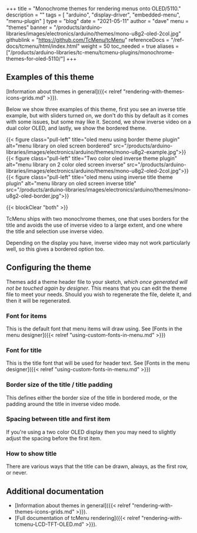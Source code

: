 +++
title = "Monochrome themes for rendering menus onto OLED/5110."
description = ""
tags = [ "arduino", "display-driver", "embedded-menu", "menu-plugin" ]
type = "blog"
date = "2021-05-11"
author =  "dave"
menu = "themes"
banner = "/products/arduino-libraries/images/electronics/arduino/themes/mono-u8g2-oled-2col.jpg"
githublink = "https://github.com/TcMenu/tcMenu"
referenceDocs = "/ref-docs/tcmenu/html/index.html"
weight = 50
toc_needed = true
aliases = ["/products/arduino-libraries/tc-menu/tcmenu-plugins/monochrome-themes-for-oled-5110/"]
+++

## Examples of this theme

[Information about themes in general]({{< relref "rendering-with-themes-icons-grids.md" >}}).

Below we show three examples of this theme, first you see an inverse title example, but with sliders turned on, we don't do this by default as it comes with some issues, but some may like it. Second, we show inverse video on a dual color OLED, and lastly, we show the bordered theme.

{{< figure class="pull-left" title="oled menu using border theme plugin" alt="menu library on oled screen bordered" src="/products/arduino-libraries/images/electronics/arduino/themes/mono-u8g2-example.jpg">}}
{{< figure class="pull-left"  title="Two color oled inverse theme plugin" alt="menu library on 2 color oled screen inverse" src="/products/arduino-libraries/images/electronics/arduino/themes/mono-u8g2-oled-2col.jpg">}}
{{< figure class="pull-left" title="oled menu using inverse title theme plugin" alt="menu library on oled screen inverse title" src="/products/arduino-libraries/images/electronics/arduino/themes/mono-u8g2-oled-border.jpg">}}

{{< blockClear "both" >}}

TcMenu ships with two monochrome themes, one that uses borders for the title and avoids the use of inverse video to a large extent, and one where the title and selection use inverse video.

Depending on the display you have, inverse video may not work particularly well, so this gives a bordered option too.

## Configuring the theme

Themes add a theme header file to your sketch, _which once generated will not be touched again by designer_. This means that you can edit the theme file to meet your needs. Should you wish to regenerate the file, delete it, and then it will be regenerated.

### Font for items

This is the default font that menu items will draw using. See [Fonts in the menu designer]({{< relref "using-custom-fonts-in-menu.md" >}})

### Font for title

This is the title font that will be used for header text. See [Fonts in the menu designer]({{< relref "using-custom-fonts-in-menu.md" >}})

### Border size of the title / title padding

This defines either the border size of the title in bordered mode, or the padding around the title in inverse video mode.

### Spacing between title and first item

If you're using a two color OLED display then you may need to slightly adjust the spacing before the first item.

### How to show title

There are various ways that the title can be drawn, always, as the first row, or never.

## Additional documentation

* [Information about themes in general]({{< relref "rendering-with-themes-icons-grids.md" >}}).
* [Full documentation of tcMenu rendering]({{< relref "rendering-with-tcmenu-LCD-TFT-OLED.md" >}}).

